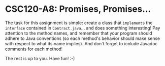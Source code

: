 # CSC120-A8: Promises, Promises...

The task for this assignment is simple: create a class that `implement`s the `interface` contained in `Contract.java`... and does something interesting! Pay attention to the method names, and remember that your program should adhere to Java conventions (so each method's behavior should make sense with respect to what its name implies). And don't forget to icnlude Javadoc comments for each method!

The rest is up to you. Have fun! :-)
